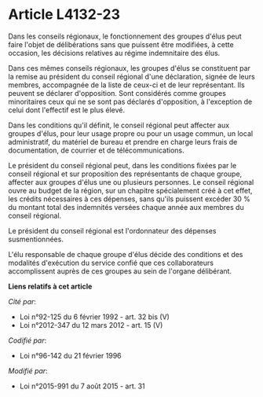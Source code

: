 # Article L4132-23

Dans les conseils régionaux, le fonctionnement des groupes d'élus peut faire l'objet de délibérations sans que puissent être
modifiées, à cette occasion, les décisions relatives au régime indemnitaire des élus.

Dans ces mêmes conseils régionaux, les groupes d'élus se constituent par la remise au président du conseil régional d'une
déclaration, signée de leurs membres, accompagnée de la liste de ceux-ci et de leur représentant. Ils peuvent se déclarer
d'opposition. Sont considérés comme groupes minoritaires ceux qui ne se sont pas déclarés d'opposition, à l'exception de
celui dont l'effectif est le plus élevé. 

Dans les conditions qu'il définit, le conseil régional peut affecter aux groupes d'élus, pour leur usage propre ou pour un
usage commun, un local administratif, du matériel de bureau et prendre en charge leurs frais de documentation, de courrier et
de télécommunications.

Le président du conseil régional peut, dans les conditions fixées par le conseil régional et sur proposition des
représentants de chaque groupe, affecter aux groupes d'élus une ou plusieurs personnes. Le conseil régional ouvre au budget
de la région, sur un chapitre spécialement créé à cet effet, les crédits nécessaires à ces dépenses, sans qu'ils puissent
excéder 30 % du montant total des indemnités versées chaque année aux membres du conseil régional.

Le président du conseil régional est l'ordonnateur des dépenses susmentionnées.

L'élu responsable de chaque groupe d'élus décide des conditions et des modalités d'exécution du service confié que ces
collaborateurs accomplissent auprès de ces groupes au sein de l'organe délibérant.

**Liens relatifs à cet article**

_Cité par_:

  - Loi n°92-125 du 6 février 1992 - art. 32 bis (V)
  - Loi n°2012-347 du 12 mars 2012 - art. 15 (V)

_Codifié par_:

  - Loi n°96-142 du 21 février 1996

_Modifié par_:

  - Loi n°2015-991 du 7 août 2015 - art. 31
